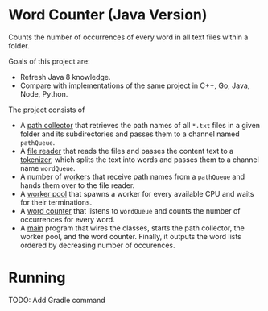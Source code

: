 # Word Counter (Java Version)
Counts the number of occurrences of every word in all text files within a folder.

Goals of this project are:
* Refresh Java 8 knowledge.
* Compare with implementations of the same project in C++, [Go](https://github.com/mouton0815/word-counter-go), Java, Node, Python.

The project consists of
* A [path collector](src/main/java/com/example/wordcounter/PathCollector.java) that retrieves the path names of all `*.txt` files
in a given folder and its subdirectories and passes them to a channel named `pathQueue`.
* A [file reader](src/main/java/com/example/wordcounter/FileReaderImpl.java) that reads the files and passes the content text to
a [tokenizer](src/main/java/com/example/wordcounter/Tokenizer.java), which splits the text into words and passes them to a channel
name `wordQueue`.
* A number of [workers](src/main/java/com/example/wordcounter/Worker.java) that receive path names from a `pathQueue` and hands
them over to the file reader.
* A [worker pool](src/main/java/com/example/wordcounter/WorkerPool.java) that spawns a worker for every available CPU and waits
for their terminations.
* A [word counter](src/main/java/com/example/wordcounter/WordCounter.java) that listens to `wordQueue` and counts the number of
occurrences for every word.
* A [main](src/main/java/com/example/wordcounter/Main.java) program that wires the classes, starts the path collector, the worker pool,
and the word counter. Finally, it outputs the word lists ordered by decreasing number of occurences. 

# Running

TODO: Add Gradle command

